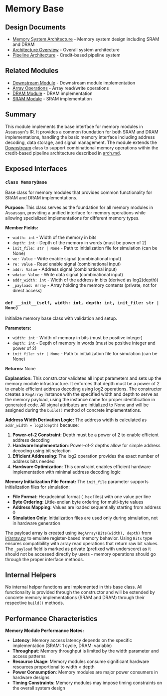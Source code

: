 # Memory Base

## Design Documents

- [Memory System Architecture](../../../docs/design/arch/memory.md) - Memory system design including SRAM and DRAM
- [Architecture Overview](../../../docs/design/arch/arch.md) - Overall system architecture
- [Pipeline Architecture](../../../docs/design/internal/pipeline.md) - Credit-based pipeline system

## Related Modules

- [Downstream Module](../module/downstream.md) - Downstream module implementation
- [Array Operations](../expr/array.md) - Array read/write operations
- [DRAM Module](./dram.md) - DRAM implementation
- [SRAM Module](./sram.md) - SRAM implementation

## Summary

This module implements the base interface for memory modules in Assassyn's IR. It provides a common foundation for both SRAM and DRAM implementations, handling the basic memory interface including address decoding, data storage, and signal management. The module extends the [Downstream](../module/downstream.md) class to support combinational memory operations within the credit-based pipeline architecture described in [arch.md](../../../docs/design/arch/arch.md).

## Exposed Interfaces

### `class MemoryBase`

Base class for memory modules that provides common functionality for SRAM and DRAM implementations.

**Purpose:** This class serves as the foundation for all memory modules in Assassyn, providing a unified interface for memory operations while allowing specialized implementations for different memory types.

**Member Fields:**
- `width: int` - Width of the memory in bits
- `depth: int` - Depth of the memory in words (must be power of 2)
- `init_file: str | None` - Path to initialization file for simulation (can be None)
- `we: Value` - Write enable signal (combinational input)
- `re: Value` - Read enable signal (combinational input)  
- `addr: Value` - Address signal (combinational input)
- `wdata: Value` - Write data signal (combinational input)
- `addr_width: int` - Width of the address in bits (derived as log2(depth))
- `_payload: Array` - Array holding the memory contents (private, not for direct access)

### `def __init__(self, width: int, depth: int, init_file: str | None)`

Initialize memory base class with validation and setup.

**Parameters:**
- `width: int` - Width of memory in bits (must be positive integer)
- `depth: int` - Depth of memory in words (must be positive integer and power of 2)
- `init_file: str | None` - Path to initialization file for simulation (can be None)

**Returns:** None

**Explanation:**
This constructor validates all input parameters and sets up the memory module infrastructure. It enforces that depth must be a power of 2 to enable efficient address decoding using log2 operations. The constructor creates a `RegArray` instance with the specified width and depth to serve as the memory payload, using the instance name for proper identification in generated code. All signal attributes are initialized to None and will be assigned during the `build()` method of concrete implementations.

**Address Width Derivation Logic:** The address width is calculated as `addr_width = log2(depth)` because:
1. **Power-of-2 Constraint**: Depth must be a power of 2 to enable efficient address decoding
2. **Hardware Implementation**: Power-of-2 depths allow for simple address decoding using bit selection
3. **Efficient Addressing**: The log2 operation provides the exact number of address bits needed
4. **Hardware Optimization**: This constraint enables efficient hardware implementation with minimal address decoding logic

**Memory Initialization File Format:** The `init_file` parameter supports initialization files for simulation:
- **File Format**: Hexadecimal format (`.hex` files) with one value per line
- **Byte Ordering**: Little-endian byte ordering for multi-byte values
- **Address Mapping**: Values are loaded sequentially starting from address 0
- **Simulation Only**: Initialization files are used only during simulation, not in hardware generation

The payload array is created using `RegArray(Bits(width), depth)` from [ir/array.py](../array.py) to emulate register-based memory behavior. Using `Bits` type ensures compatibility with array read operations that return raw bit values. The `_payload` field is marked as private (prefixed with underscore) as it should not be accessed directly by users - memory operations should go through the proper interface methods.

## Internal Helpers

No internal helper functions are implemented in this base class. All functionality is provided through the constructor and will be extended by concrete memory implementations (SRAM and DRAM) through their respective `build()` methods.

## Performance Characteristics

**Memory Module Performance Notes:**
- **Latency**: Memory access latency depends on the specific implementation (SRAM: 1 cycle, DRAM: variable)
- **Throughput**: Memory throughput is limited by the width parameter and access patterns
- **Resource Usage**: Memory modules consume significant hardware resources proportional to width × depth
- **Power Consumption**: Memory modules are major power consumers in hardware designs
- **Timing Constraints**: Memory modules may impose timing constraints on the overall system design